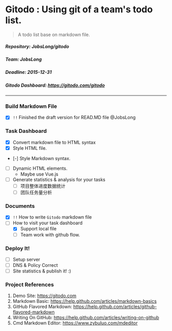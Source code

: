 # Gitodo : Using git of a team's todo list.

> A todo list base on markdown file.

##### Repository: JobsLong/gitodo
##### Team: JobsLong
##### Deadline: 2015-12-31
##### Gitodo Dashboard: https://gitodo.com/gitodo

***

### Build Markdown File

* [x] `!!` Finished the draft version for READ.MD file @JobsLong

### Task Dashboard

* [x] Convert markdown file to HTML syntax
* [x] Style HTML file.
* [-] Style Markdown syntax.
* [ ] Dynamic HTML elements.
  - Maybe use Vue.js
* [ ] Generate statistics & analysis for your tasks
  * [ ] 项目整体进度数据统计
  * [ ] 团队任务量分析

### Documents

* [x] `!!` How to write `Gitodo` markdown file
* [ ] How to visit your task dashboard
  * [x] Support local file
  * [ ] Team work with github flow.

### Deploy It!

* [ ] Setup server
* [ ] DNS & Policy Correct
* [ ] Site statistics & publish it! :)

### Project References

1. Demo Site: https://gitodo.com
2. Markdown Basic: https://help.github.com/articles/markdown-basics
3. GitHub Flavored Markdown: https://help.github.com/articles/github-flavored-markdown
4. Writing On GitHub: https://help.github.com/articles/writing-on-github
5. Cmd Markdown Editor: https://www.zybuluo.com/mdeditor

